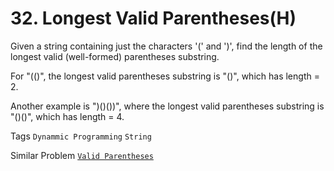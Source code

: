 # 32. Longest Valid Parentheses(H)

Given a string containing just the characters '(' and ')', find the length of the longest valid (well-formed) parentheses substring.

For "(()", the longest valid parentheses substring is "()", which has length = 2.

Another example is ")()())", where the longest valid parentheses substring is "()()", which has length = 4.

Tags ```Dynammic Programming``` ```String```

Similar Problem [```Valid Parentheses```](https://leetcode.com/problems/valid-parentheses/)
